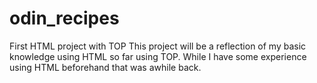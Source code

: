 # odin_recipes
First HTML project with TOP
This project will be a reflection of my basic knowledge using HTML so far using TOP. While I have some experience using HTML beforehand that was awhile back.